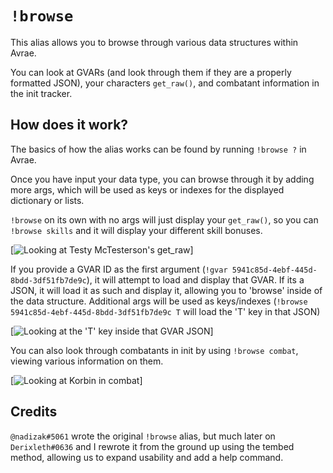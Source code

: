 # `!browse`

This alias allows you to browse through various data structures within Avrae. 

You can look at GVARs (and look through them if they are a properly formatted JSON), your characters `get_raw()`, and combatant information in the init tracker.

## How does it work?

The basics of how the alias works can be found by running `!browse ?` in Avrae. 

Once you have input your data type, you can browse through it by adding more args, which will be used as keys or indexes for the displayed dictionary or lists.

`!browse` on its own with no args will just display your `get_raw()`, so you can `!browse skills` and it will display your different skill bonuses.

[![Looking at Testy McTesterson's get_raw](https://cdn.discordapp.com/attachments/720465301329805332/733893503280742460/unknown.png)]

If you provide a GVAR ID as the first argument (`!gvar 5941c85d-4ebf-445d-8bdd-3df51fb7de9c`), it will attempt to load and display that GVAR. If its a JSON, it will load it as such and display it, allowing you to 'browse' inside of the data structure. Additional args will be used as keys/indexes (`!browse 5941c85d-4ebf-445d-8bdd-3df51fb7de9c T` will load the 'T' key in that JSON)

[![Looking at the 'T' key inside that GVAR JSON](https://cdn.discordapp.com/attachments/720465301329805332/733893769291628554/unknown.png)]

You can also look through combatants in init by using `!browse combat`, viewing various information on them. 

[![Looking at Korbin in combat](https://cdn.discordapp.com/attachments/720465301329805332/733893369293439006/unknown.png)]

## Credits

`@nadizak#5061` wrote the original `!browse` alias, but much later on `Derixleth#0636` and I rewrote it from the ground up using the tembed method, allowing us to expand usability and add a help command.